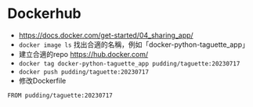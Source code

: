# Dockerhub

- https://docs.docker.com/get-started/04_sharing_app/
- `docker image ls` 找出合適的名稱，例如「docker-python-taguette_app」
- 建立合適的repo https://hub.docker.com/
- `docker tag docker-python-taguette_app pudding/taguette:20230717`
- `docker push pudding/taguette:20230717`
- 修改Dockerfile 

````
FROM pudding/taguette:20230717
````